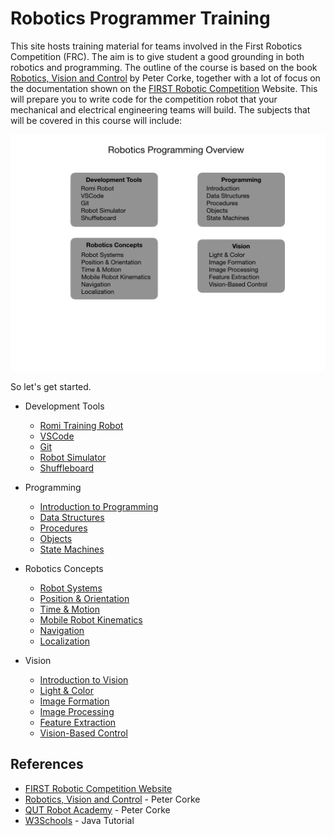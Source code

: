 # Robotics Programmer Training

This site hosts training material for teams involved in the First Robotics Competition (FRC). The aim is to give student a good grounding in both robotics and programming.  The outline of the course is based on the book [Robotics, Vision and Control](https://petercorke.com/rvc/home/) by Peter Corke, together with a lot of focus on the documentation shown on the [FIRST Robotic Competition](https://docs.wpilib.org/en/latest/index.html) Website.  This will prepare you to write code for the competition robot that your mechanical and electrical engineering teams will build. The subjects that will be covered in this course will include:

![Course Overview](images/FRCConcepts/FRCConcepts.016.jpeg)

So let's get started.

- Development Tools 
  - [Romi Training Robot](Tools/romi.md)
  - [VSCode](Tools/VSCode.md)
  - [Git](Tools/git.md) 
  - [Robot Simulator](Tools/simulator.md)
  - [Shuffleboard](Tools/romiShuffleboard)
  <!-- - [BabyBot](Tools/trainingRobot.md) -->
- Programming
  - [Introduction to Programming](Programming/introProgramming)
  - [Data Structures](Programming/dataStructures)
  - [Procedures](Programming/procedures)
  - [Objects](Programming/objects)
  - [State Machines](Programming/stateMachines)

- Robotics Concepts
  - [Robot Systems](Concepts/RobotSystem/intro)
  - [Position & Orientation](Concepts/geometry)
  - [Time & Motion](Concepts/timeMotion)
  - [Mobile Robot Kinematics](Concepts/kinematics)
  - [Navigation](Concepts/navigation)
  - [Localization](Concepts/localization)
  
- Vision  
  - [Introduction to Vision](Vision/intro.md)
  - [Light & Color](Vision/lightColor)
  - [Image Formation](Vision/imageFormation)
  - [Image Processing](Vision/imageProcessing)
  - [Feature Extraction](Vision/featureExtraction)
  - [Vision-Based Control](Vision/control)

## References
- [FIRST Robotic Competition Website](https://docs.wpilib.org/en/latest/index.html) 
- [Robotics, Vision and Control](https://petercorke.com/rvc/home/) - Peter Corke
- [QUT Robot Academy](https://robotacademy.net.au) - Peter Corke
- [W3Schools](https://www.w3schools.com/java/default.asp) - Java Tutorial 
